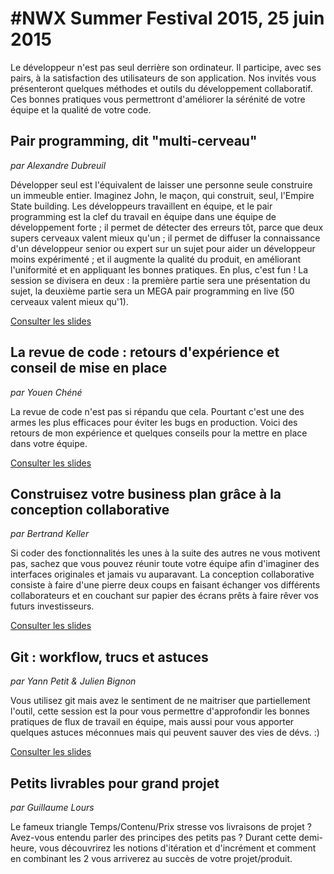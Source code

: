 # #NWX Summer Festival 2015, 25 juin 2015

Le développeur n'est pas seul derrière son ordinateur. Il participe, avec ses pairs, à la satisfaction des utilisateurs de son application. Nos invités vous présenteront quelques méthodes et outils du développement collaboratif. Ces bonnes pratiques vous permettront d'améliorer la sérénité de votre équipe et la qualité de votre code.

## Pair programming, dit "multi-cerveau"

*par Alexandre Dubreuil*

Développer seul est l'équivalent de laisser une personne seule construire un immeuble entier. Imaginez John, le maçon, qui construit, seul, l'Empire State building. Les développeurs travaillent en équipe, et le pair programming est la clef du travail en équipe dans une équipe de développement forte ; il permet de détecter des erreurs tôt, parce que deux supers cerveaux valent mieux qu'un ; il permet de diffuser la connaissance d'un développeur senior ou expert sur un sujet pour aider un développeur moins expérimenté ; et il augmente la qualité du produit, en améliorant l'uniformité et en appliquant les bonnes pratiques. En plus, c'est fun ! La session se divisera en deux : la première partie sera une présentation du sujet, la deuxième partie sera un MEGA pair programming en live (50 cerveaux valent mieux qu'1).

[Consulter les slides](https://dubreuia.github.io/lesfurets-conferences/pair-programming-chez-lesfurets.html)

## La revue de code : retours d'expérience et conseil de mise en place

*par Youen Chéné*

La revue de code n'est pas si répandu que cela. Pourtant c'est une des armes les plus efficaces pour éviter les bugs en production. Voici des retours de mon expérience et quelques conseils pour la mettre en place dans votre équipe.

[Consulter les slides](http://bunkrapp.com/present/yoatsq/)

## Construisez votre business plan grâce à la conception collaborative

*par Bertrand Keller*

Si coder des fonctionnalités les unes à la suite des autres ne vous motivent pas, sachez que vous pouvez réunir toute votre équipe afin d'imaginer des interfaces originales et jamais vu auparavant. La conception collaborative consiste à faire d'une pierre deux coups en faisant échanger vos différents collaborateurs et en couchant sur papier des écrans prêts à faire rêver vos futurs investisseurs.

[Consulter les slides](http://bertrandkeller.github.io/collaboration-pour-meilleur-business/)

## Git : workflow, trucs et astuces

*par Yann Petit & Julien Bignon*

Vous utilisez git mais avez le sentiment de ne maitriser que partiellement l'outil, cette session est la pour vous permettre d'approfondir les bonnes pratiques de flux de travail en équipe, mais aussi pour vous apporter quelques astuces méconnues mais qui peuvent sauver des vies de dévs. :)

[Consulter les slides](https://docs.google.com/presentation/d/1wGvLiEKfmYpFZURW1GQoBbgj9zTVNo7mLtAfXWK5Sjc/edit#slide=id.p)

## Petits livrables pour grand projet

*par Guillaume Lours*

Le fameux triangle Temps/Contenu/Prix stresse vos livraisons de projet ?
Avez-vous entendu parler des principes des petits pas ?
Durant cette demi-heure, vous découvrirez les notions d'itération et d'incrément et comment en combinant les 2 vous arriverez au succès de votre projet/produit.